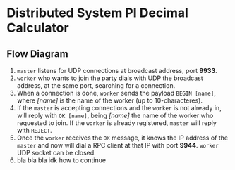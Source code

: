 # Distributed System PI Decimal Calculator

## Flow Diagram
1. `master` listens for UDP connections at broadcast address, port **9933**.
2. `worker` who wants to join the party dials with UDP the broadcast address, at the same port, searching for a connection.
3. When a connection is done, `worker` sends the payload `BEGIN [name]`, where *[name]* is the name of the worker (up to 10-characteres).
4. If the `master` is accepting connections and the `worker` is not already in, will reply with `OK [name]`, being *[name]* the name of the worker who requested to join. If the `worker` is already registered, `master` will reply with `REJECT`.
5. Once the `worker` receives the `OK` message, it knows the IP address of the `master` and now will dial a RPC client at that IP with port **9944**. `worker` UDP socket can be closed. 
6. bla bla bla idk how to continue
